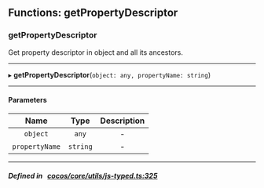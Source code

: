 ## Functions: getPropertyDescriptor

### getPropertyDescriptor

Get property descriptor in object and all its ancestors.
___
▸ **getPropertyDescriptor**(`object: any, propertyName: string`)
___


#### Parameters

| Name | Type | Description |
| :------: | :------: | :------: |
| `object` | `any` | - |
| `propertyName` | `string` | - |

___


##### Defined in &nbsp;   [cocos/core/utils/js-typed.ts:325](https://github.com/cocos-creator/engine/blob/c7bf6b8a9/cocos/core/utils/js-typed.ts#L325)&nbsp;
